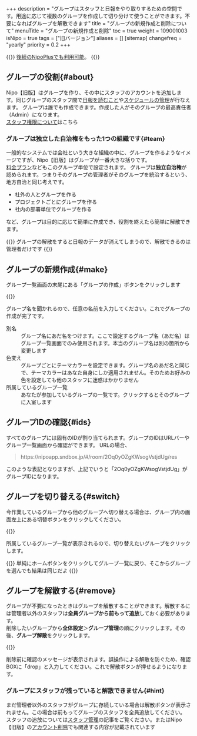 +++
description = "グループはスタッフと日報をやり取りするための空間です。用途に応じて複数のグループを作成して切り分けて使うことができます。不要になればグループを解散できます"
title = "グループの新規作成と削除について"
menuTitle = "グループの新規作成と削除"
toc = true
weight = 109001003
isNipo = true
tags = ["旧バージョン"]
aliases = []
[sitemap]
  changefreq = "yearly"
  priority = 0.2
+++



{{<note>}}
[後続のNipoPlusでも利用可能](/docs/manual/initial-setting/make-group/)。
{{</note>}}



## グループの役割{#about}

Nipo【旧版】はグループを作り、その中にスタッフのアカウントを追加します。同じグループのスタッフ間で[日報を読むこと](/legacy/manual/postbox/)や[スケジュールの管理](/legacy/manual/calendar/)が行なえます。
グループは誰でも作成できます。作成した人がそのグループの最高責任者（Admin）になります。  
[スタッフ権限について](/legacy/manual/staff-manage/)はこちら

### グループは独立した自治権をもった1つの組織です{#team}

一般的なシステムでは会社という大きな組織の中に、グループを作るようなイメージですが、Nipo【旧版】はグループが一番大きな括りです。  
[料金プラン](/legacy/system/price/)などもこのグループ単位で設定されます。
グループは**独立自治権**が認められます。つまりそのグループの管理者がそのグループを統治するという、地方自治と同じ考えです。  

- 社外の人とグループを作る
- プロジェクトごとにグループを作る
- 社内の部署単位でグループを作る

など、グループは目的に応じて簡単に作成でき、役割を終えたら簡単に解散できます。

{{<alice pos="left" icon="default">}}
グループの解散をすると日報のデータが消えてしまうので、解散できるのは管理者だけです
{{</alice>}}

## グループの新規作成{#make}

グループ一覧画面の末尾にある「グループの作成」ボタンをクリックします


{{<iTablet filename="createGroup" msg="グループを新規に作ります" alice="ok">}}


グループ名を聞かれるので、任意の名前を入力してください。これでグループの作成が完了です。

<dl class="basic">
  <dt>別名</dt>
  <dd>グループ名にあだ名をつけます。ここで設定するグループ名（あだ名）はグループ一覧画面でのみ使用されます。本当のグループ名は別の箇所から変更します</dd>
  <dt>色変え</dt>
  <dd>グループごとにテーマカラーを設定できます。グループ名のあだ名と同じで、テーマカラーはあなた自身にしか適用されません。そのためお好みの色を設定しても他のスタッフに迷惑はかかりません</dd>
  <dt>所属しているグループ一覧</dt>
  <dd>あなたが参加しているグループの一覧です。クリックするとそのグループに入室します</dd>
</dl>

## グループIDの確認{#ids}

すべてのグループには固有のIDが割り当てられます。グループのIDはURLバーやグループ一覧画面から確認ができます。
URLの場合、

<blockquote>
https://nipoapp.sndbox.jp/#/room/2Oq0yOZgKWsogVstjdUg/res
</blockquote>

このような表記となりますが、上記でいうと「2Oq0yOZgKWsogVstjdUg」がグループIDになります。


## グループを切り替える{#switch}

今作業しているグループから他のグループへ切り替える場合は、グループ内の画面左上にある切替ボタンをクリックしてください。

{{<iTablet filename="switchGroup" msg="グループの切り替え" alice="ok">}}



所属しているグループ一覧が表示されるので、切り替えたいグループをクリックします。

{{<alice pos="left" icon="default">}}
単純にホームボタンをクリックしてグループ一覧に戻り、そこからグループを選んでも結果は同じだよ
{{</alice>}}

## グループを解散する{#remove}

グループが不要になったときはグループを解散することができます。解散するには管理者以外のスタッフは**全員グループから前もって追放**しておく必要があります。  
削除したいグループから**全体設定**＞**グループ管理**の順にクリックします。その後、**グループ解散**をクリックします。


{{<iTablet filename="group-delete" msg="グループの解散"  alice="ok">}}


削除前に確認のメッセージが表示されます。誤操作による解散を防ぐため、確認BOXに「drop」と入力してください。これで解散ボタンが押せるようになります。  

### グループにスタッフが残っていると解散できません{#hint}

まだ管理者以外のスタッフがグループに存続している場合は解散ボタンが表示されません。この場合は前もってグループのスタッフを全員追放してください。  
スタッフの追放については[スタッフ管理](/legacy/manual/staff-manage/)の記事をご覧ください。またはNipo【旧版】の[アカウント削除](/legacy/manual/leave-account/)でも関連する内容が記載されています
